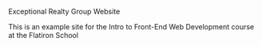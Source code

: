  Exceptional Realty Group Website

 This is an example site for the Intro to Front-End Web Development course at the Flatiron School

 